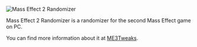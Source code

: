 ![Mass Effect 2 Randomizer](https://i.imgur.com/pQ8cNVM.png "Banner image")

Mass Effect 2 Randomizer is a randomizer for the second Mass Effect game on PC.

You can find more information about it at [ME3Tweaks](https://me3tweaks.com/masseffect2randomizer).
